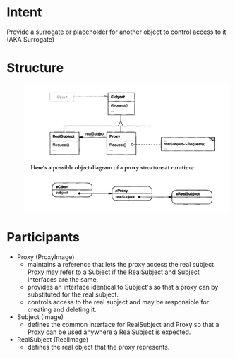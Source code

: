 # Intent
Provide a surrogate or placeholder for another object to control access to it (AKA Surrogate)

# Structure
  <div style="padding-left: 40px;">
    <img src="image.png" alt="alt text" />
  </div>

# Participants
 * Proxy (ProxyImage)
    - maintains a reference that lets the proxy access the real subject. Proxy may
        refer to a Subject if the RealSubject and Subject interfaces are the same.
    - provides an interface identical to Subject's so that a proxy can by substituted for the real subject.
    - controls access to the real subject and may be responsible for creating and
        deleting it.
 * Subject (Image)
    - defines the common interface for RealSubject and Proxy so that a Proxy
        can be used anywhere a RealSubject is expected.
 * RealSubject (RealImage)
    - defines the real object that the proxy represents.